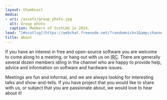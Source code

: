 ```yaml
---
layout: thumbnail
media:
- uri: /assets/group_photo.jpg
  alt: Group photo
  caption: Members of ScotLUG in 2014.
lead: "[#scotlug](https://webchat.freenode.net/?randomnick=1&amp;channels=%23scotlug&amp;prompt=1) is the IRC presence of ScotLUG, the Scottish Linux User Group.  We are hosted on the [freenode](https://freenode.net/) network."
title: About
---
```


If you have an interest in free and open-source software you are welcome to come along to a meeting, or hang out with us on <abbr title="Internet Relay Chat">IRC</abbr>.  There are generally several dozen members idling in the channel who are happy to provide help, advice and information on software and hardware issues.

Meetings are fun and informal, and we are always looking for interesting talks and show-and-tells.  If you have project that you would like to share with us, or subject that you are passionate about, we would love to hear about it!
